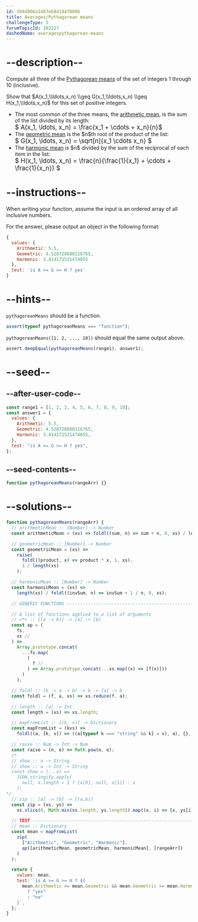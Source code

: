 ```yaml
---
id: 594d966a1467eb84194f0086
title: Averages/Pythagorean means
challengeType: 5
forumTopicId: 302227
dashedName: averagespythagorean-means
---
```


# --description--

Compute all three of the [Pythagorean means](<https://en.wikipedia.org/wiki/Pythagorean means> "wp: Pythagorean means") of the set of integers $1$ through $10$ (inclusive).

Show that $A(x_1,\\ldots,x_n) \\geq G(x_1,\\ldots,x_n) \\geq H(x_1,\\ldots,x_n)$ for this set of positive integers.

<ul>
  <li>The most common of the three means, the <a class='rosetta__link--rosetta' href='https://rosettacode.org/wiki/Averages/Arithmetic mean' title='Averages/Arithmetic mean' target='_blank'>arithmetic mean</a>, is the sum of the list divided by its length:<br>
  <big>$ A(x_1, \ldots, x_n) = \frac{x_1 + \cdots + x_n}{n}$</big></li>
  <li>The <a class='rosetta__link--wiki' href='https://en.wikipedia.org/wiki/Geometric mean' title='wp: Geometric mean' target='_blank'>geometric mean</a> is the $n$th root of the product of the list:<br>
  <big>$ G(x_1, \ldots, x_n) = \sqrt[n]{x_1 \cdots x_n} $</big></li>
  <li>The <a class='rosetta__link--wiki' href='https://en.wikipedia.org/wiki/Harmonic mean' title='wp: Harmonic mean' target='_blank'>harmonic mean</a> is $n$ divided by the sum of the reciprocal of each item in the list:<br>
  <big>$ H(x_1, \ldots, x_n) = \frac{n}{\frac{1}{x_1} + \cdots + \frac{1}{x_n}} $</big></li>
</ul>

# --instructions--

When writing your function, assume the input is an ordered array of all inclusive numbers.

For the answer, please output an object in the following format:

```js
{
  values: {
    Arithmetic: 5.5,
    Geometric: 4.528728688116765,
    Harmonic: 3.414171521474055
  },
  test: 'is A >= G >= H ? yes'
}
```

# --hints--

`pythagoreanMeans` should be a function.

```js
assert(typeof pythagoreanMeans === "function");
```

`pythagoreanMeans([1, 2, ..., 10])` should equal the same output above.

```js
assert.deepEqual(pythagoreanMeans(range1), answer1);
```

# --seed--

## --after-user-code--

```js
const range1 = [1, 2, 3, 4, 5, 6, 7, 8, 9, 10];
const answer1 = {
  values: {
    Arithmetic: 5.5,
    Geometric: 4.528728688116765,
    Harmonic: 3.414171521474055,
  },
  test: "is A >= G >= H ? yes",
};
```

## --seed-contents--

```js
function pythagoreanMeans(rangeArr) {}
```

# --solutions--

```js
function pythagoreanMeans(rangeArr) {
  // arithmeticMean :: [Number] -> Number
  const arithmeticMean = (xs) => foldl((sum, n) => sum + n, 0, xs) / length(xs);

  // geometricMean :: [Number] -> Number
  const geometricMean = (xs) =>
    raise(
      foldl((product, x) => product * x, 1, xs),
      1 / length(xs)
    );

  // harmonicMean :: [Number] -> Number
  const harmonicMean = (xs) =>
    length(xs) / foldl((invSum, n) => invSum + 1 / n, 0, xs);

  // GENERIC FUNCTIONS ------------------------------------------------------

  // A list of functions applied to a list of arguments
  // <*> :: [(a -> b)] -> [a] -> [b]
  const ap = (
    fs,
    xs //
  ) =>
    Array.prototype.concat(
      ...fs.map(
        (
          f //
        ) => Array.prototype.concat(...xs.map((x) => [f(x)]))
      )
    );

  // foldl :: (b -> a -> b) -> b -> [a] -> b
  const foldl = (f, a, xs) => xs.reduce(f, a);

  // length :: [a] -> Int
  const length = (xs) => xs.length;

  // mapFromList :: [(k, v)] -> Dictionary
  const mapFromList = (kvs) =>
    foldl((a, [k, v]) => ((a[typeof k === "string" && k] = v), a), {}, kvs);

  // raise :: Num -> Int -> Num
  const raise = (n, e) => Math.pow(n, e);
  /*
  // show :: a -> String
  // show :: a -> Int -> String
  const show = (...x) =>
    JSON.stringify.apply(
      null, x.length > 1 ? [x[0], null, x[1]] : x
    );
*/
  // zip :: [a] -> [b] -> [(a,b)]
  const zip = (xs, ys) =>
    xs.slice(0, Math.min(xs.length, ys.length)).map((x, i) => [x, ys[i]]);

  // TEST -------------------------------------------------------------------
  // mean :: Dictionary
  const mean = mapFromList(
    zip(
      ["Arithmetic", "Geometric", "Harmonic"],
      ap([arithmeticMean, geometricMean, harmonicMean], [rangeArr])
    )
  );

  return {
    values: mean,
    test: `is A >= G >= H ? ${
      mean.Arithmetic >= mean.Geometric && mean.Geometric >= mean.Harmonic
        ? "yes"
        : "no"
    }`,
  };
}
```
